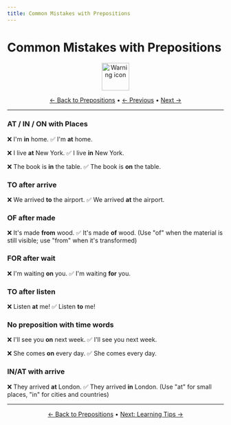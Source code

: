 ```yaml
---
title: Common Mistakes with Prepositions
---
```


# Common Mistakes with Prepositions

<div align="center" markdown="1">
  <img src="https://cdn.jsdelivr.net/gh/twitter/twemoji@14.0.2/assets/72x72/26a0.png" alt="Warning icon" width="64">
</div>

<div align="center" markdown="1">

[← Back to Prepositions](./README.md) • [← Previous](06-verb-combinations.md) • [Next →](08-learning-tips.md)

</div>

---


### AT / IN / ON with Places

❌ I'm **in** home. ✅ I'm **at** home.

❌ I live **at** New York. ✅ I live **in** New York.

❌ The book is **in** the table. ✅ The book is **on** the table.

### TO after arrive

❌ We arrived **to** the airport. ✅ We arrived **at** the airport.

### OF after made

❌ It's made **from** wood. ✅ It's made **of** wood.
(Use "of" when the material is still visible; use "from" when it's transformed)

### FOR after wait

❌ I'm waiting **on** you. ✅ I'm waiting **for** you.

### TO after listen

❌ Listen **at** me! ✅ Listen **to** me!

### No preposition with time words

❌ I'll see you **on** next week. ✅ I'll see you next week.

❌ She comes **on** every day. ✅ She comes every day.

### IN/AT with arrive

❌ They arrived **at** London. ✅ They arrived **in** London.
(Use "at" for small places, "in" for cities and countries)

---

<div align="center" markdown="1">

[← Back to Prepositions](./README.md) • [Next: Learning Tips →](08-learning-tips.md)

</div>
